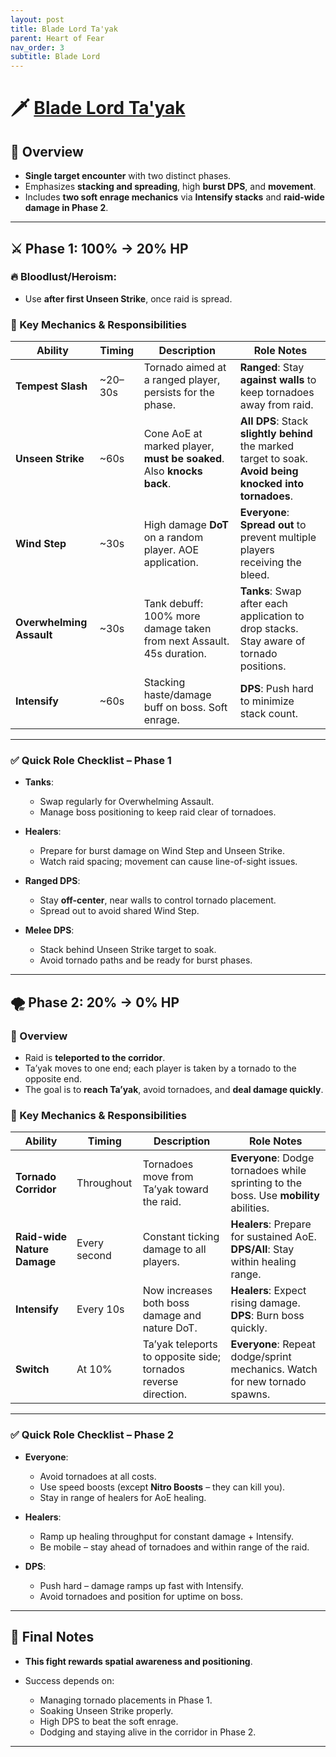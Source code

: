 ```yaml
---
layout: post
title: Blade Lord Ta'yak
parent: Heart of Fear
nav_order: 3
subtitle: Blade Lord
---
```


# 🗡️ [Blade Lord Ta'yak](https://www.wowhead.com/mop-classic/npc=62543/blade-lord-tayak)

## 🧾 Overview

* **Single target encounter** with two distinct phases.
* Emphasizes **stacking and spreading**, high **burst DPS**, and **movement**.
* Includes **two soft enrage mechanics** via **Intensify stacks** and **raid-wide damage in Phase 2**.

---

## ⚔️ Phase 1: 100% → 20% HP

### 🔥 Bloodlust/Heroism:

* Use **after first Unseen Strike**, once raid is spread.

### 🧠 Key Mechanics & Responsibilities

| **Ability**              | **Timing** | **Description**                                                      | **Role Notes**                                                                                            |
| ------------------------ | ---------- | -------------------------------------------------------------------- | --------------------------------------------------------------------------------------------------------- |
| **Tempest Slash**        | \~20–30s   | Tornado aimed at a ranged player, persists for the phase.            | **Ranged**: Stay **against walls** to keep tornadoes away from raid.                                      |
| **Unseen Strike**        | \~60s      | Cone AoE at marked player, **must be soaked**. Also **knocks back**. | **All DPS**: Stack **slightly behind** the marked target to soak. **Avoid being knocked into tornadoes**. |
| **Wind Step**            | \~30s      | High damage **DoT** on a random player. AOE application.             | **Everyone**: **Spread out** to prevent multiple players receiving the bleed.                             |
| **Overwhelming Assault** | \~30s      | Tank debuff: 100% more damage taken from next Assault. 45s duration. | **Tanks**: Swap after each application to drop stacks. Stay aware of tornado positions.                   |
| **Intensify**            | \~60s      | Stacking haste/damage buff on boss. Soft enrage.                     | **DPS**: Push hard to minimize stack count.                                                               |

---

### ✅ Quick Role Checklist – Phase 1

* **Tanks**:

  * Swap regularly for Overwhelming Assault.
  * Manage boss positioning to keep raid clear of tornadoes.

* **Healers**:

  * Prepare for burst damage on Wind Step and Unseen Strike.
  * Watch raid spacing; movement can cause line-of-sight issues.

* **Ranged DPS**:

  * Stay **off-center**, near walls to control tornado placement.
  * Spread out to avoid shared Wind Step.

* **Melee DPS**:

  * Stack behind Unseen Strike target to soak.
  * Avoid tornado paths and be ready for burst phases.

---

## 🌪️ Phase 2: 20% → 0% HP

### 📌 Overview

* Raid is **teleported to the corridor**.
* Ta’yak moves to one end; each player is taken by a tornado to the opposite end.
* The goal is to **reach Ta’yak**, avoid tornadoes, and **deal damage quickly**.

### 🔑 Key Mechanics & Responsibilities

| **Ability**                 | **Timing**   | **Description**                                                | **Role Notes**                                                                         |
| --------------------------- | ------------ | -------------------------------------------------------------- | -------------------------------------------------------------------------------------- |
| **Tornado Corridor**        | Throughout   | Tornadoes move from Ta’yak toward the raid.                    | **Everyone**: Dodge tornadoes while sprinting to the boss. Use **mobility** abilities. |
| **Raid-wide Nature Damage** | Every second | Constant ticking damage to all players.                        | **Healers**: Prepare for sustained AoE. **DPS/All**: Stay within healing range.        |
| **Intensify**               | Every 10s    | Now increases both boss damage and nature DoT.                 | **Healers**: Expect rising damage. **DPS**: Burn boss quickly.                         |
| **Switch**                  | At 10%       | Ta’yak teleports to opposite side; tornados reverse direction. | **Everyone**: Repeat dodge/sprint mechanics. Watch for new tornado spawns.             |

---

### ✅ Quick Role Checklist – Phase 2

* **Everyone**:

  * Avoid tornadoes at all costs.
  * Use speed boosts (except **Nitro Boosts** – they can kill you).
  * Stay in range of healers for AoE healing.

* **Healers**:

  * Ramp up healing throughput for constant damage + Intensify.
  * Be mobile – stay ahead of tornadoes and within range of the raid.

* **DPS**:

  * Push hard – damage ramps up fast with Intensify.
  * Avoid tornadoes and position for uptime on boss.

---

## 🧬 Final Notes

* **This fight rewards spatial awareness and positioning**.
* Success depends on:

  * Managing tornado placements in Phase 1.
  * Soaking Unseen Strike properly.
  * High DPS to beat the soft enrage.
  * Dodging and staying alive in the corridor in Phase 2.

---
